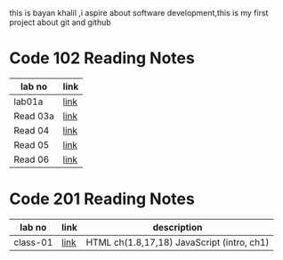 this is bayan khalil ,i aspire about software development,this is my first project about git and github

# Code 102 Reading Notes

lab no | link
-----|-----
lab01a | [link](lab01a.md)
Read 03a | [link](Read03a.md)
Read 04 | [link](Read04.md)
Read 05 |[link](Read05.md)
Read 06 |[link](Read06.md)

# Code 201 Reading Notes

lab no | link | description
-------|------|------------
class-01   | [link](class-01.md) |  HTML ch(1.8,17,18) JavaScript (intro, ch1)


